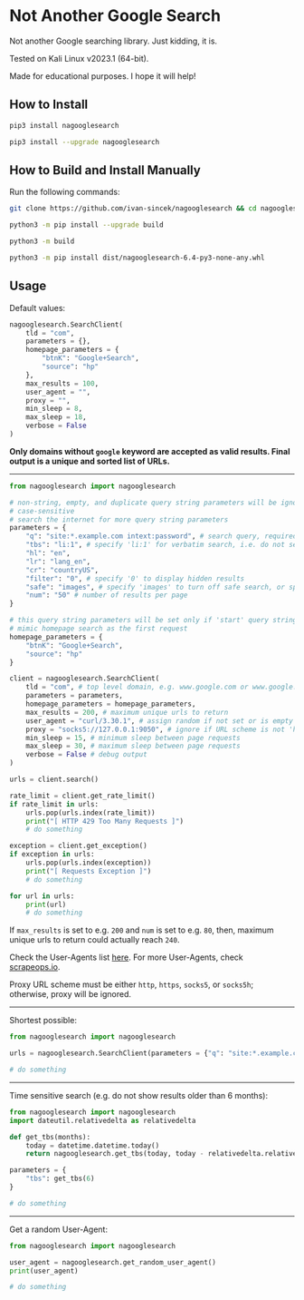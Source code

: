 # Not Another Google Search

Not another Google searching library. Just kidding, it is.

Tested on Kali Linux v2023.1 (64-bit).

Made for educational purposes. I hope it will help!

## How to Install

```bash
pip3 install nagooglesearch

pip3 install --upgrade nagooglesearch
```

## How to Build and Install Manually

Run the following commands:

```bash
git clone https://github.com/ivan-sincek/nagooglesearch && cd nagooglesearch

python3 -m pip install --upgrade build

python3 -m build

python3 -m pip install dist/nagooglesearch-6.4-py3-none-any.whl
```

## Usage

Default values:

```python
nagooglesearch.SearchClient(
	tld = "com",
	parameters = {},
	homepage_parameters = {
		"btnK": "Google+Search",
		"source": "hp"
	},
	max_results = 100,
	user_agent = "",
	proxy = "",
	min_sleep = 8,
	max_sleep = 18,
	verbose = False
)
```

**Only domains without `google` keyword are accepted as valid results. Final output is a unique and sorted list of URLs.**

---

```python
from nagooglesearch import nagooglesearch

# non-string, empty, and duplicate query string parameters will be ignored
# case-sensitive
# search the internet for more query string parameters
parameters = {
	"q": "site:*.example.com intext:password", # search query, required
	"tbs": "li:1", # specify 'li:1' for verbatim search, i.e. do not search alternate spellings, etc.
	"hl": "en",
	"lr": "lang_en",
	"cr": "countryUS",
	"filter": "0", # specify '0' to display hidden results
	"safe": "images", # specify 'images' to turn off safe search, or specify 'active' to turn on safe search
	"num": "50" # number of results per page
}

# this query string parameters will be set only if 'start' query string parameter is not set or is zero
# mimic homepage search as the first request
homepage_parameters = {
	"btnK": "Google+Search",
	"source": "hp"
}

client = nagooglesearch.SearchClient(
	tld = "com", # top level domain, e.g. www.google.com or www.google.hr
	parameters = parameters,
	homepage_parameters = homepage_parameters,
	max_results = 200, # maximum unique urls to return
	user_agent = "curl/3.30.1", # assign random if not set or is empty
	proxy = "socks5://127.0.0.1:9050", # ignore if URL scheme is not 'http', 'https', 'socks5', or 'socks5h'
	min_sleep = 15, # minimum sleep between page requests
	max_sleep = 30, # maximum sleep between page requests
	verbose = False # debug output
)

urls = client.search()

rate_limit = client.get_rate_limit()
if rate_limit in urls:
	urls.pop(urls.index(rate_limit))
	print("[ HTTP 429 Too Many Requests ]")
	# do something

exception = client.get_exception()
if exception in urls:
	urls.pop(urls.index(exception))
	print("[ Requests Exception ]")
	# do something

for url in urls:
	print(url)
	# do something
```

If `max_results` is set to e.g. `200` and `num` is set to e.g. `80`, then, maximum unique urls to return could actually reach `240`.

Check the User-Agents list [here](https://github.com/ivan-sincek/nagooglesearch/blob/main/src/nagooglesearch/user_agents.txt). For more User-Agents, check [scrapeops.io](https://scrapeops.io).

Proxy URL scheme must be either `http`, `https`, `socks5`, or `socks5h`; otherwise, proxy will be ignored.

---

Shortest possible:

```python
from nagooglesearch import nagooglesearch

urls = nagooglesearch.SearchClient(parameters = {"q": "site:*.example.com intext:password"}).search()

# do something
```

---

Time sensitive search (e.g. do not show results older than 6 months):

```python
from nagooglesearch import nagooglesearch
import dateutil.relativedelta as relativedelta

def get_tbs(months):
	today = datetime.datetime.today()
	return nagooglesearch.get_tbs(today, today - relativedelta.relativedelta(months = months))

parameters = {
	"tbs": get_tbs(6)
}

# do something
```

---

Get a random User-Agent:

```python
from nagooglesearch import nagooglesearch

user_agent = nagooglesearch.get_random_user_agent()
print(user_agent)

# do something
```
